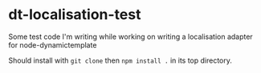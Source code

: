 dt-localisation-test
====================

Some test code I'm writing while working on writing a localisation adapter for node-dynamictemplate

Should install with `git clone` then  `npm install .` in its top directory.

